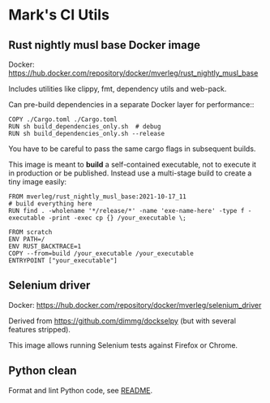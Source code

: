 # Mark's CI Utils

## Rust nightly musl base Docker image

Docker: https://hub.docker.com/repository/docker/mverleg/rust_nightly_musl_base

Includes utilities like clippy, fmt, dependency utils and web-pack.

Can pre-build dependencies in a separate Docker layer for performance::

    COPY ./Cargo.toml ./Cargo.toml
    RUN sh build_dependencies_only.sh  # debug
    RUN sh build_dependencies_only.sh --release

You have to be careful to pass the same cargo flags in subsequent builds.

This image is meant to **build** a self-contained executable, not to execute it in production or be published. Instead use a multi-stage build to create a tiny image easily:

```
FROM mverleg/rust_nightly_musl_base:2021-10-17_11
# build everything here
RUN find . -wholename '*/release/*' -name 'exe-name-here' -type f -executable -print -exec cp {} /your_executable \;

FROM scratch
ENV PATH=/
ENV RUST_BACKTRACE=1
COPY --from=build /your_executable /your_executable
ENTRYPOINT ["your_executable"]
```

## Selenium driver

Docker: https://hub.docker.com/repository/docker/mverleg/selenium_driver

Derived from https://github.com/dimmg/dockselpy (but with several features stripped).

This image allows running Selenium tests against Firefox or Chrome.

## Python clean

Format and lint Python code, see [README](python/clean/README.md).


